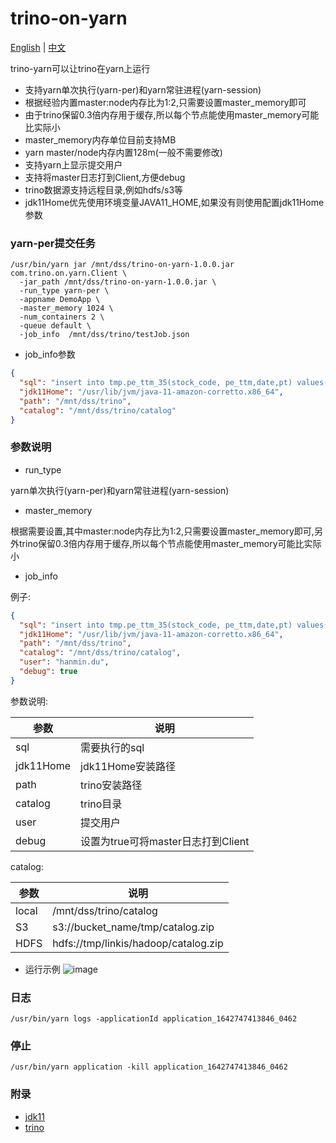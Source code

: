 # trino-on-yarn

[English](README.md) | [中文](README_CN.md)

trino-yarn可以让trino在yarn上运行

* 支持yarn单次执行(yarn-per)和yarn常驻进程(yarn-session)
* 根据经验内置master:node内存比为1:2,只需要设置master_memory即可
* 由于trino保留0.3倍内存用于缓存,所以每个节点能使用master_memory可能比实际小
* master_memory内存单位目前支持MB
* yarn master/node内存内置128m(一般不需要修改)
* 支持yarn上显示提交用户
* 支持将master日志打到Client,方便debug
* trino数据源支持远程目录,例如hdfs/s3等
* jdk11Home优先使用环境变量JAVA11_HOME,如果没有则使用配置jdk11Home参数

### yarn-per提交任务

```shell
/usr/bin/yarn jar /mnt/dss/trino-on-yarn-1.0.0.jar com.trino.on.yarn.Client \
  -jar_path /mnt/dss/trino-on-yarn-1.0.0.jar \
  -run_type yarn-per \
  -appname DemoApp \
  -master_memory 1024 \
  -num_containers 2 \
  -queue default \
  -job_info  /mnt/dss/trino/testJob.json
```

* job_info参数

```json
{
  "sql": "insert into tmp.pe_ttm_35(stock_code, pe_ttm,date,pt) values('qw', rand()/random(),'1','2')",
  "jdk11Home": "/usr/lib/jvm/java-11-amazon-corretto.x86_64",
  "path": "/mnt/dss/trino",
  "catalog": "/mnt/dss/trino/catalog"
}
```

### 参数说明

* run_type

yarn单次执行(yarn-per)和yarn常驻进程(yarn-session)

* master_memory

根据需要设置,其中master:node内存比为1:2,只需要设置master_memory即可,另外trino保留0.3倍内存用于缓存,所以每个节点能使用master_memory可能比实际小

* job_info

例子:

```json
{
  "sql": "insert into tmp.pe_ttm_35(stock_code, pe_ttm,date,pt) values('qw', rand()/random(),'1','2')",
  "jdk11Home": "/usr/lib/jvm/java-11-amazon-corretto.x86_64",
  "path": "/mnt/dss/trino",
  "catalog": "/mnt/dss/trino/catalog",
  "user": "hanmin.du",
  "debug": true
}
```

参数说明:

参数 |说明
--- |---
sql | 需要执行的sql
jdk11Home | jdk11Home安装路径
path |trino安装路径
catalog | trino目录
user |提交用户
debug |设置为true可将master日志打到Client

catalog:

参数 |说明
--- |---
local | /mnt/dss/trino/catalog
S3 | s3://bucket_name/tmp/catalog.zip
HDFS | hdfs://tmp/linkis/hadoop/catalog.zip

* 运行示例
  ![image](https://user-images.githubusercontent.com/28647031/180349087-5138c867-58ef-4747-8bf5-802b5fec1167.png)

### 日志

```shell
/usr/bin/yarn logs -applicationId application_1642747413846_0462
```

### 停止

```shell
/usr/bin/yarn application -kill application_1642747413846_0462
```

### 附录

* [jdk11](https://jdk.java.net/java-se-ri/11)
* [trino](https://repo1.maven.org/maven2/io/trino/trino-server/363/)

